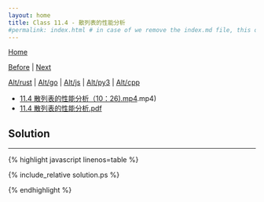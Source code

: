 ```yaml
---
layout: home
title: Class 11.4 - 散列表的性能分析
#permalink: index.html # in case of we remove the index.md file, this doc will be the index page
---
```


<div class="row">
<div class="columnStmt" markdown="1">

[Home](./README.md)

[Before](./class-11.3.md) | [Next](./class-11.5.md)

[Alt/rust](./Alt_rust/README.md) | [Alt/go](./Alt_c/README.md) | [Alt/js](./Alt_js/README.html) | [Alt/py3](./Alt_py3/README.md) | [Alt/cpp](./Alt_cpp/README.md) 

-   [11.4 散列表的性能分析（10：26).mp4](https://data-structure.s3.us-west-1.amazonaws.com/11_%E7%AC%AC%E5%8D%81%E4%B8%80%E8%AE%B2+%E6%95%A3%E5%88%97%E6%9F%A5%E6%89%BE%5B%E4%BD%95%E9%92%A6%E9%93%AD%5D/11.4+%E6%95%A3%E5%88%97%E8%A1%A8%E7%9A%84%E6%80%A7%E8%83%BD%E5%88%86%E6%9E%90%EF%BC%8810%EF%BC%9A26).mp4)
-   [11.4 散列表的性能分析.pdf](https://data-structure.s3.us-west-1.amazonaws.com/0_%E6%B5%99%E6%B1%9F%E5%A4%A7%E5%AD%A6%E6%95%B0%E6%8D%AE%E7%BB%93%E6%9E%84_%E9%99%88%E8%B6%8A_%E8%AF%BE%E7%A8%8B%E6%96%87%E6%A1%A3/11.4%E6%95%A3%E5%88%97%E8%A1%A8%E7%9A%84%E6%80%A7%E8%83%BD%E5%88%86%E6%9E%90.pdf)
    

</div>
<div class="columnSol" markdown="1">

## Solution
------

{% highlight javascript linenos=table %}

{% include_relative solution.ps %}

{% endhighlight %}

</div>
</div>
